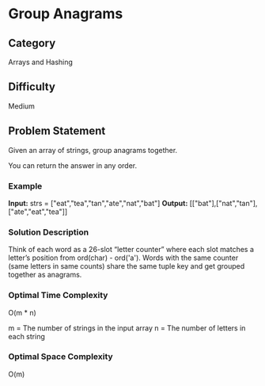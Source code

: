 # Group Anagrams

## Category

Arrays and Hashing

## Difficulty

Medium

## Problem Statement

Given an array of strings, group anagrams together.

You can return the answer in any order.

### Example

**Input:** strs = ["eat","tea","tan","ate","nat","bat"]
**Output:** [["bat"],["nat","tan"],["ate","eat","tea"]]

### Solution Description

Think of each word as a 26-slot “letter counter” where each slot matches a letter’s position from ord(char) - ord('a').
Words with the same counter (same letters in same counts) share the same tuple key and get grouped together as anagrams.

### Optimal Time Complexity

O(m * n)

m = The number of strings in the input array
n = The number of letters in each string

### Optimal Space Complexity

O(m)